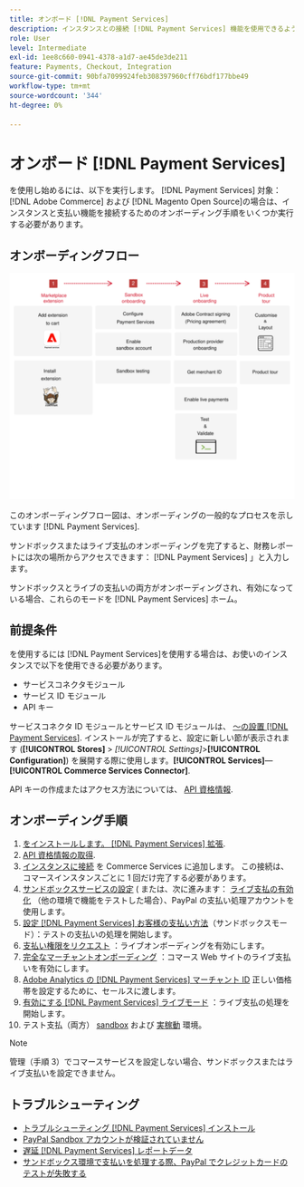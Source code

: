 ```yaml
---
title: オンボード [!DNL Payment Services]
description: インスタンスとの接続 [!DNL Payment Services] 機能を使用できるようになります。
role: User
level: Intermediate
exl-id: 1ee8c660-0941-4378-a1d7-ae45de3de211
feature: Payments, Checkout, Integration
source-git-commit: 90bfa7099924feb308397960cff76bdf177bbe49
workflow-type: tm+mt
source-wordcount: '344'
ht-degree: 0%

---
```


# オンボード [!DNL Payment Services]

を使用し始めるには、以下を実行します。 [!DNL Payment Services] 対象： [!DNL Adobe Commerce] および [!DNL Magento Open Source]の場合は、インスタンスと支払い機能を接続するためのオンボーディング手順をいくつか実行する必要があります。

## オンボーディングフロー

![オンボーディングフロー](assets/onboarding-diagram.svg)

このオンボーディングフロー図は、オンボーディングの一般的なプロセスを示しています [!DNL Payment Services].

サンドボックスまたはライブ支払のオンボーディングを完了すると、財務レポートには次の場所からアクセスできます： [!DNL Payment Services] 」と入力します。

サンドボックスとライブの支払いの両方がオンボーディングされ、有効になっている場合、これらのモードを [!DNL Payment Services] ホーム。

## 前提条件

を使用するには [!DNL Payment Services]を使用する場合は、お使いのインスタンスで以下を使用できる必要があります。

* サービスコネクタモジュール
* サービス ID モジュール
* API キー

サービスコネクタ ID モジュールとサービス ID モジュールは、 [～の設置 [!DNL Payment Services]](install.md). インストールが完了すると、設定に新しい節が表示されます (**[!UICONTROL Stores]** > _[!UICONTROL Settings]_>**[!UICONTROL Configuration]**) を展開する際に使用します。**[!UICONTROL Services]**—**[!UICONTROL Commerce Services Connector]**.

API キーの作成またはアクセス方法については、 [API 資格情報](#obtain-api-credentials).

## オンボーディング手順

1. [をインストールします。 [!DNL Payment Services] 拡張](install.md#get-payment-services).
1. [API 資格情報の取得](connect.md#obtain-api-credentials).
1. [インスタンスに接続](connect.md#configure-commerce-services) を Commerce Services に追加します。 この接続は、コマースインスタンスごとに 1 回だけ完了する必要があります。
1. [サンドボックスサービスの設定](sandbox.md#enable-sandbox-testing) ( または、次に進みます： [ライブ支払の有効化](sandbox.md#enable-live-payments) （他の環境で機能をテストした場合）、PayPal の支払い処理アカウントを使用します。
1. [設定 [!DNL Payment Services] お客様の支払い方法](production.md#set-payment-services-as-payment-method)（サンドボックスモード）：テストの支払いの処理を開始します。
1. [支払い権限をリクエスト](production.md#request-payments-entitlement-from-adobe) ：ライブオンボーディングを有効にします。
1. [完全なマーチャントオンボーディング](production.md#complete-merchant-onboarding) ：コマース Web サイトのライブ支払いを有効にします。
1. [Adobe Analytics の [!DNL Payment Services] マーチャント ID](production.md#configure-pricing-tier) 正しい価格帯を設定するために、セールスに渡します。
1. [有効にする [!DNL Payment Services] ライブモード](production.md#enable-live-payments) ：ライブ支払の処理を開始します。
1. テスト支払（両方） [sandbox](sandbox.md#test-in-sandbox-environment) および [実稼動](production.md#test-in-production) 環境。

>[!NOTE]
>
>管理（手順 3）でコマースサービスを設定しない場合、サンドボックスまたはライブ支払いを設定できません。

## トラブルシューティング

* [トラブルシューティング [!DNL Payment Services] インストール](https://experienceleague.adobe.com/docs/commerce-knowledge-base/kb/troubleshooting/payments/payservices-install.html?lang=en)
* [PayPal Sandbox アカウントが検証されていません](https://experienceleague.adobe.com/docs/commerce-knowledge-base/kb/troubleshooting/payments/payservices-paypal-acct.html)
* [遅延 [!DNL Payment Services] レポートデータ](https://experienceleague.adobe.com/docs/commerce-knowledge-base/kb/troubleshooting/payments/payservices-report-info-delayed.html)
* [サンドボックス環境で支払いを処理する際、PayPal でクレジットカードのテストが失敗する](https://experienceleague.adobe.com/docs/commerce-knowledge-base/kb/troubleshooting/payments/payservices-cc-sandbox-failure.html?lang=en)
